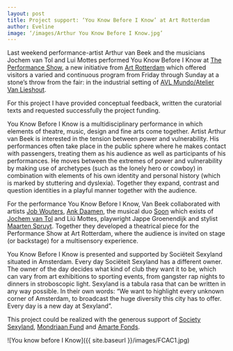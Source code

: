 ```yaml
---
layout: post
title: Project support: ‘You Know Before I Know’ at Art Rotterdam
author: Eveline
image: ‘/images/Arthur You Know Before I Know.jpg’
---
```


Last weekend performance-artist Arthur van Beek and the musicians Jochem van Tol and Lui Mottes performed You Know Before I Know at [The Performance Show](https://artrotterdam.com/2019/11/10/the-performance-show-avl-mundo-atelier-van-lieshout-2/), a new initiative from [Art Rotterdam](https://artrotterdam.com) which offered visitors a varied and continuous program from Friday through Sunday at a stone’s throw from the fair: in the industrial setting of [AVL Mundo/Atelier Van Lieshout](https://www.avlmundo.org).

For this project I have provided conceptual feedback, written the curatorial texts and requested successfully the project funding.

You Know Before I Know is a multidisciplinary performance in which elements of theatre, music, design and fine arts come together. Artist Arthur van Beek is interested in the tension between power and vulnerability. His performances often take place in the public sphere where he makes contact with passengers, treating them as his audience as well as participants of his performances. He moves between the extremes of power and vulnerability by making use of archetypes (such as the lonely hero or cowboy) in combination with elements of his own identity and personal history (which is marked by stuttering and dyslexia). Together they expand, contrast and question identities in a playful manner together with the audience. 

For the performance You Know Before I Know, Van Beek collaborated with artists [Job Wouters](http://www.letman.com), [Ank Daamen](http://www.ankdaamen.com), the musical duo [Soon](https://soonmusic.nl) which exists of [Jochem van Tol](https://jochemvantol.nl) and Liú Mottes, playwright Jappe Groenendijk and stylist [Maarten Spruyt](https://www.maartenspruyt.com). Together they developed a theatrical piece for the Performance Show at Art Rotterdam, where the audience is invited on stage (or backstage) for a multisensory experience. 

You Know Before I Know is presented and supported by Sociëteit Sexyland situated in Amsterdam. Every day Sociëteit Sexyland has a different owner. The owner of the day decides what kind of club they want it to be, which can vary from art exhibitions to sporting events, from gangster rap nights to dinners in stroboscopic light. Sexyland is a tabula rasa that can be written in any way possible. In their own words: “We want to highlight every unknown corner of Amsterdam, to broadcast the huge diversity this city has to offer. Every day is a new day at Sexyland”.  

This project could be realized with the generous support of [Society Sexyland](http://www.sexyland.amsterdam/amsterdam/), [Mondriaan Fund](https://www.mondriaanfonds.nl/en/) and [Amarte Fonds](https://www.amarte.nl). 

![You know before I Know]({{ site.baseurl }}/images/FCAC1.jpg)

